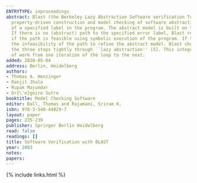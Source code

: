 ```yaml
---
ENTRYTYPE: inproceedings
abstract: Blast (the Berkeley Lazy Abstraction Software verification Tool) is a verification system for checking safety properties of C programs using automatic
  property-driven construction and model checking of software abstractions. Blast implements an abstract-model check-refine loop to check for reachability
  of a specified label in the program. The abstract model is built on the fly using predicate abstraction. This model is then checked for reachability.
  If there is no (abstract) path to the specified error label, Blast reports that the system is safe and produces a succinct proof. Otherwise, it checks
  if the path is feasible using symbolic execution of the program. If the path is feasible, Blast outputs the path as an error trace, otherwise, it uses
  the infeasibility of the path to refine the abstract model. Blast short-circuits the loop from abstraction to verification to refinement, integrating
  the three steps tightly through ``lazy abstraction'' [5]. This integration can offer significant advantages in performance by avoiding the repetition
  of work from one iteration of the loop to the next.
added: 2020-05-04
address: Berlin, Heidelberg
authors:
- Thomas A. Henzinger
- Ranjit Jhala
- Rupak Majumdar
- Gr{\'e}goire Sutre
booktitle: Model Checking Software
editor: Ball, Thomas and Rajamani, Sriram K.
isbn: 978-3-540-44829-7
layout: paper
pages: 235-239
publisher: Springer Berlin Heidelberg
read: false
readings: []
title: Software Verification with BLAST
year: 2003
notes:
papers:
---
```

{% include links.html %}
